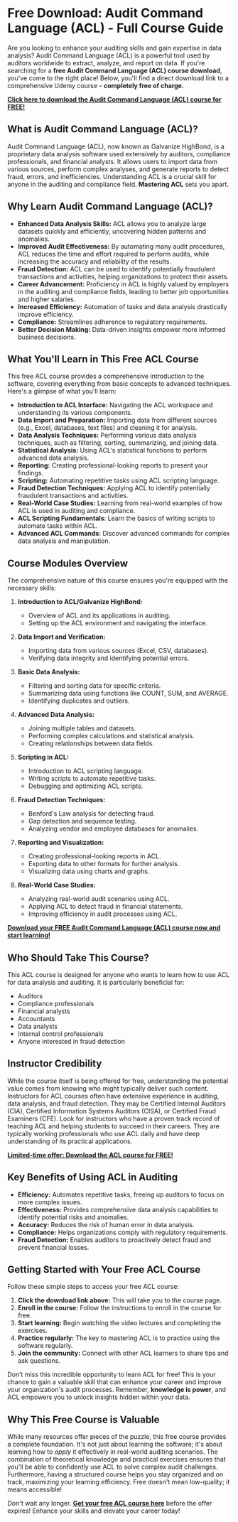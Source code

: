 # Free Download: Audit Command Language (ACL) - Full Course Guide

Are you looking to enhance your auditing skills and gain expertise in data analysis? Audit Command Language (ACL) is a powerful tool used by auditors worldwide to extract, analyze, and report on data. If you're searching for a **free Audit Command Language (ACL) course download**, you've come to the right place! Below, you'll find a direct download link to a comprehensive Udemy course – **completely free of charge.**

[**Click here to download the Audit Command Language (ACL) course for FREE!**](https://udemywork.com/audit-command-language-acl)

## What is Audit Command Language (ACL)?

Audit Command Language (ACL), now known as Galvanize HighBond, is a proprietary data analysis software used extensively by auditors, compliance professionals, and financial analysts. It allows users to import data from various sources, perform complex analyses, and generate reports to detect fraud, errors, and inefficiencies. Understanding ACL is a crucial skill for anyone in the auditing and compliance field. **Mastering ACL** sets you apart.

## Why Learn Audit Command Language (ACL)?

*   **Enhanced Data Analysis Skills:** ACL allows you to analyze large datasets quickly and efficiently, uncovering hidden patterns and anomalies.
*   **Improved Audit Effectiveness:** By automating many audit procedures, ACL reduces the time and effort required to perform audits, while increasing the accuracy and reliability of the results.
*   **Fraud Detection:** ACL can be used to identify potentially fraudulent transactions and activities, helping organizations to protect their assets.
*   **Career Advancement:** Proficiency in ACL is highly valued by employers in the auditing and compliance fields, leading to better job opportunities and higher salaries.
*   **Increased Efficiency:** Automation of tasks and data analysis drastically improve efficiency.
*   **Compliance:** Streamlines adherence to regulatory requirements.
*   **Better Decision Making:** Data-driven insights empower more informed business decisions.

## What You'll Learn in This Free ACL Course

This free ACL course provides a comprehensive introduction to the software, covering everything from basic concepts to advanced techniques. Here's a glimpse of what you'll learn:

*   **Introduction to ACL Interface:** Navigating the ACL workspace and understanding its various components.
*   **Data Import and Preparation:** Importing data from different sources (e.g., Excel, databases, text files) and cleaning it for analysis.
*   **Data Analysis Techniques:** Performing various data analysis techniques, such as filtering, sorting, summarizing, and joining data.
*   **Statistical Analysis:** Using ACL's statistical functions to perform advanced data analysis.
*   **Reporting:** Creating professional-looking reports to present your findings.
*   **Scripting:** Automating repetitive tasks using ACL scripting language.
*   **Fraud Detection Techniques:** Applying ACL to identify potentially fraudulent transactions and activities.
*   **Real-World Case Studies:** Learning from real-world examples of how ACL is used in auditing and compliance.
*   **ACL Scripting Fundamentals**: Learn the basics of writing scripts to automate tasks within ACL.
*   **Advanced ACL Commands**: Discover advanced commands for complex data analysis and manipulation.

## Course Modules Overview

The comprehensive nature of this course ensures you're equipped with the necessary skills:

1.  **Introduction to ACL/Galvanize HighBond:**

    *   Overview of ACL and its applications in auditing.
    *   Setting up the ACL environment and navigating the interface.
2.  **Data Import and Verification:**

    *   Importing data from various sources (Excel, CSV, databases).
    *   Verifying data integrity and identifying potential errors.
3.  **Basic Data Analysis:**

    *   Filtering and sorting data for specific criteria.
    *   Summarizing data using functions like COUNT, SUM, and AVERAGE.
    *   Identifying duplicates and outliers.
4.  **Advanced Data Analysis:**

    *   Joining multiple tables and datasets.
    *   Performing complex calculations and statistical analysis.
    *   Creating relationships between data fields.
5.  **Scripting in ACL:**

    *   Introduction to ACL scripting language.
    *   Writing scripts to automate repetitive tasks.
    *   Debugging and optimizing ACL scripts.
6.  **Fraud Detection Techniques:**

    *   Benford's Law analysis for detecting fraud.
    *   Gap detection and sequence testing.
    *   Analyzing vendor and employee databases for anomalies.
7.  **Reporting and Visualization:**

    *   Creating professional-looking reports in ACL.
    *   Exporting data to other formats for further analysis.
    *   Visualizing data using charts and graphs.
8.  **Real-World Case Studies:**

    *   Analyzing real-world audit scenarios using ACL.
    *   Applying ACL to detect fraud in financial statements.
    *   Improving efficiency in audit processes using ACL.

[**Download your FREE Audit Command Language (ACL) course now and start learning!**](https://udemywork.com/audit-command-language-acl)

## Who Should Take This Course?

This ACL course is designed for anyone who wants to learn how to use ACL for data analysis and auditing. It is particularly beneficial for:

*   Auditors
*   Compliance professionals
*   Financial analysts
*   Accountants
*   Data analysts
*   Internal control professionals
*   Anyone interested in fraud detection

## Instructor Credibility

While the course itself is being offered for free, understanding the potential value comes from knowing who might typically deliver such content. Instructors for ACL courses often have extensive experience in auditing, data analysis, and fraud detection. They may be Certified Internal Auditors (CIA), Certified Information Systems Auditors (CISA), or Certified Fraud Examiners (CFE). Look for instructors who have a proven track record of teaching ACL and helping students to succeed in their careers. They are typically working professionals who use ACL daily and have deep understanding of its practical applications.

[**Limited-time offer: Download the ACL course for FREE!**](https://udemywork.com/audit-command-language-acl)

## Key Benefits of Using ACL in Auditing

*   **Efficiency:** Automates repetitive tasks, freeing up auditors to focus on more complex issues.
*   **Effectiveness:** Provides comprehensive data analysis capabilities to identify potential risks and anomalies.
*   **Accuracy:** Reduces the risk of human error in data analysis.
*   **Compliance:** Helps organizations comply with regulatory requirements.
*   **Fraud Detection:** Enables auditors to proactively detect fraud and prevent financial losses.

## Getting Started with Your Free ACL Course

Follow these simple steps to access your free ACL course:

1.  **Click the download link above:** This will take you to the course page.
2.  **Enroll in the course:** Follow the instructions to enroll in the course for free.
3.  **Start learning:** Begin watching the video lectures and completing the exercises.
4.  **Practice regularly:** The key to mastering ACL is to practice using the software regularly.
5.  **Join the community:** Connect with other ACL learners to share tips and ask questions.

Don’t miss this incredible opportunity to learn ACL for free! This is your chance to gain a valuable skill that can enhance your career and improve your organization's audit processes. Remember, **knowledge is power**, and ACL empowers you to unlock insights hidden within your data.

## Why This Free Course is Valuable

While many resources offer pieces of the puzzle, this free course provides a complete foundation. It's not just about learning the software; it's about learning how to *apply* it effectively in real-world auditing scenarios. The combination of theoretical knowledge and practical exercises ensures that you'll be able to confidently use ACL to solve complex audit challenges. Furthermore, having a structured course helps you stay organized and on track, maximizing your learning efficiency. Free doesn't mean low-quality; it means accessible!

Don't wait any longer. **[Get your free ACL course here](https://udemywork.com/audit-command-language-acl)** before the offer expires! Enhance your skills and elevate your career today!
